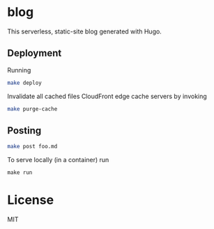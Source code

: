 # blog
This serverless, static-site blog generated with Hugo.

## Deployment
Running
```sh
make deploy
```

Invalidate all cached files CloudFront edge cache servers by invoking
```sh
make purge-cache
```

## Posting

```sh
make post foo.md
```

To serve locally (in a container) run
```
make run
```

# License
MIT
